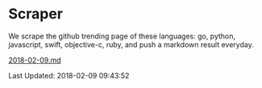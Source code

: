 # Scraper

We scrape the github trending page of these languages: go, python, javascript, swift, objective-c, ruby, and push a markdown result everyday.

[2018-02-09.md](https://github.com/henson/Scraper/blob/master/2018-02-09.md)

Last Updated: 2018-02-09 09:43:52